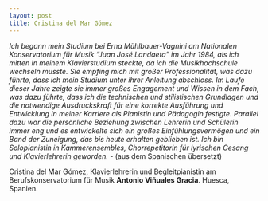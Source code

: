 ```yaml
---
layout: post
title: Cristina del Mar Gómez 
---
```

*Ich begann mein Studium bei Erna Mühlbauer-Vagnini am Nationalen Konservatorium für Musik “Juan José Landaeta” im Jahr 1984, als ich mitten in meinem Klavierstudium steckte, da ich die Musikhochschule wechseln musste. Sie empfing mich mit großer Professionalität, was dazu führte, dass ich mein Studium unter ihrer Anleitung abschloss.*
*Im Laufe dieser Jahre zeigte sie immer großes Engagement und Wissen in dem Fach, was dazu führte, dass ich die technischen und stilistischen Grundlagen und die notwendige Ausdruckskraft für eine korrekte Ausführung und Entwicklung in meiner Karriere als Pianistin und Pädagogin festigte.*
*Parallel dazu war die persönliche Beziehung zwischen Lehrerin und Schülerin immer eng und es entwickelte sich ein großes Einfühlungsvermögen und ein Band der Zuneigung, das bis heute erhalten geblieben ist. Ich bin Solopianistin in Kammerensembles, Chorrepetitorin für lyrischen Gesang und Klavierlehrerin geworden.* - (aus dem Spanischen übersetzt)

Cristina del Mar Gómez, Klavierlehrerin und Begleitpianistin am Berufskonservatorium für Musik __Antonio Viñuales Gracia__. Huesca, Spanien.